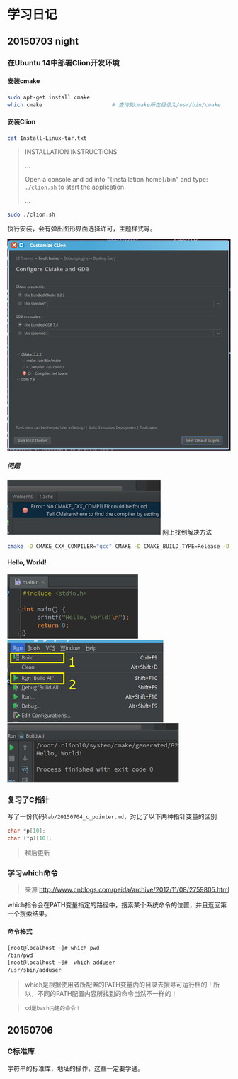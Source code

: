 # 学习日记




## 20150703 night

### 在Ubuntu 14中部署Clion开发环境

#### 安装cmake
```Bash
sudo apt-get install cmake
which cmake                      # 查询到cmake所在目录为/usr/bin/cmake
```

#### 安装Clion
```Bash
cat Install-Linux-tar.txt 
```
> INSTALLATION INSTRUCTIONS
>
> ...
>
> Open a console and cd into "{installation home}/bin" and type: `./clion.sh` to start the application.
>
> ...

```Bash
sudo ./clion.sh
```

执行安装，会有弹出图形界面选择许可，主题样式等。

![clion_install_1](https://raw.githubusercontent.com/hpcn52/Xtudying/master/image/clion_install_1.jpg)

##### 问题

![clion_install_2](https://raw.githubusercontent.com/hpcn52/Xtudying/master/image/clion_install_2.jpg)
网上找到解决方法
```Bash
cmake -D CMAKE_CXX_COMPILER="gcc" CMAKE -D CMAKE_BUILD_TYPE=Release -D CMAKE_INSTALL_PREFIX:PATH="/usr/local"
```

#### Hello, World!
![clion_install_3_b](https://raw.githubusercontent.com/hpcn52/Xtudying/master/image/clion_install_3_b.jpg)
![clion_install_3_c](https://raw.githubusercontent.com/hpcn52/Xtudying/master/image/clion_install_3_c.jpg)
![clion_install_3](https://raw.githubusercontent.com/hpcn52/Xtudying/master/image/clion_install_3.jpg)

### 复习了C指针
写了一份代码`lab/20150704_c_pointer.md`，对比了以下两种指针变量的区别
```c
char *p[10];
char (*p)[10];
```

> 稍后更新

### 学习which命令
> 来源 http://www.cnblogs.com/peida/archive/2012/11/08/2759805.html

which指令会在PATH变量指定的路径中，搜索某个系统命令的位置，并且返回第一个搜索结果。

#### 命令格式
```Bash
[root@localhost ~]# which pwd
/bin/pwd
[root@localhost ~]#  which adduser
/usr/sbin/adduser
```

> which是根据使用者所配置的PATH变量内的目录去搜寻可运行档的！所以，不同的PATH配置内容所找到的命令当然不一样的！

>     cd是bash内建的命令！



## 20150706

### C标准库
字符串的标准库，地址的操作，这些一定要学通。
